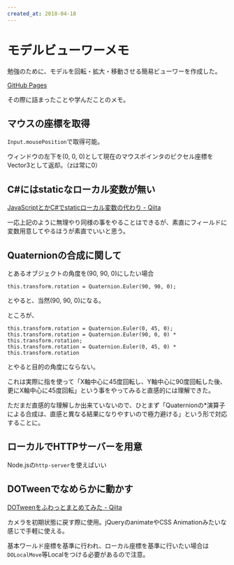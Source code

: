 ```yaml
---
created_at: 2018-04-18
---
```


# モデルビューワーメモ

勉強のために、モデルを回転・拡大・移動させる簡易ビューワーを作成した。

[GitHub Pages](https://ryou.github.io/unitychan-viewer/Dist/)

その際に詰まったことや学んだことのメモ。


## マウスの座標を取得

`Input.mousePosition`で取得可能。

ウィンドウの左下を(0, 0, 0)として現在のマウスポインタのピクセル座標をVector3として返却。（zは常に0）


## C#にはstaticなローカル変数が無い

[JavaScriptとかC#でstaticローカル変数の代わり - Qiita](https://qiita.com/dskssk/items/c5fc335d327edc03c168)

一応上記のように無理やり同様の事をやることはできるが、素直にフィールドに変数用意してやるほうが素直でいいと思う。


## Quaternionの合成に関して

とあるオブジェクトの角度を(90, 90, 0)にしたい場合

```
this.transform.rotation = Quaternion.Euler(90, 90, 0);
```

とやると、当然(90, 90, 0)になる。


ところが、

```
this.transform.rotation = Quaternion.Euler(0, 45, 0);
this.transform.rotation = Quaternion.Euler(90, 0, 0) * this.transform.rotation;
this.transform.rotation = Quaternion.Euler(0, 45, 0) * this.transform.rotation
```

とやると目的の角度にならない。

これは実際に指を使って「X軸中心に45度回転し、Y軸中心に90度回転した後、更にX軸中心に45度回転」という事をやってみると直感的には理解できた。

ただまだ直感的な理解しか出来ていないので、ひとまず「Quaternionの*演算子による合成は、直感と異なる結果になりやすいので極力避ける」という形で対応することに。

## ローカルでHTTPサーバーを用意

Node.jsの`http-server`を使えばいい


## DOTweenでなめらかに動かす

[DOTweenをふわっとまとめてみた - Qiita](https://qiita.com/kagigi/items/bdf4d42835add07b0077)

カメラを初期状態に戻す際に使用。jQueryのanimateやCSS Animationみたいな感じで手軽に使える。

基本ワールド座標を基準に行われ、ローカル座標を基準に行いたい場合は`DOLocalMove`等Localをつける必要があるので注意。
